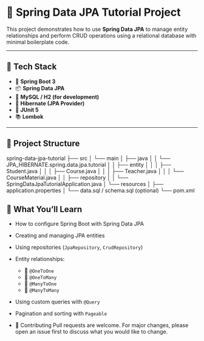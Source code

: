 # 📘 Spring Data JPA Tutorial Project

This project demonstrates how to use **Spring Data JPA** to manage entity relationships and perform CRUD operations using a relational database with minimal boilerplate code.

---

## 🚀 Tech Stack

- 🌿 **Spring Boot 3**
- 📦 **Spring Data JPA**
- 🐬 **MySQL / H2 (for development)**
- 🔗 **Hibernate (JPA Provider)**
- 🧪 **JUnit 5**
- 📚 **Lombok**

---

## 📂 Project Structure

spring-data-jpa-tutorial
├── src
│ └── main
│ ├── java
│ │ └── JPA_HIBERNATE.spring.data.jpa.tutorial
│ │ ├── entity
│ │ │ ├── Student.java
│ │ │ ├── Course.java
│ │ │ ├── Teacher.java
│ │ │ └── CourseMaterial.java
│ │ ├── repository
│ │ └── SpringDataJpaTutorialApplication.java
│ └── resources
│ ├── application.properties
│ └── data.sql / schema.sql (optional)
└── pom.xml

## 🧠 What You’ll Learn

- How to configure Spring Boot with Spring Data JPA
- Creating and managing JPA entities
- Using repositories (`JpaRepository`, `CrudRepository`)
- Entity relationships:
  - 🔁 `@OneToOne`
  - 🔁 `@OneToMany`
  - 🔁 `@ManyToOne`
  - 🔁 `@ManyToMany`
- Using custom queries with `@Query`
- Pagination and sorting with `Pageable`

- 🤝 Contributing
Pull requests are welcome. For major changes, please open an issue first to discuss what you would like to change.
